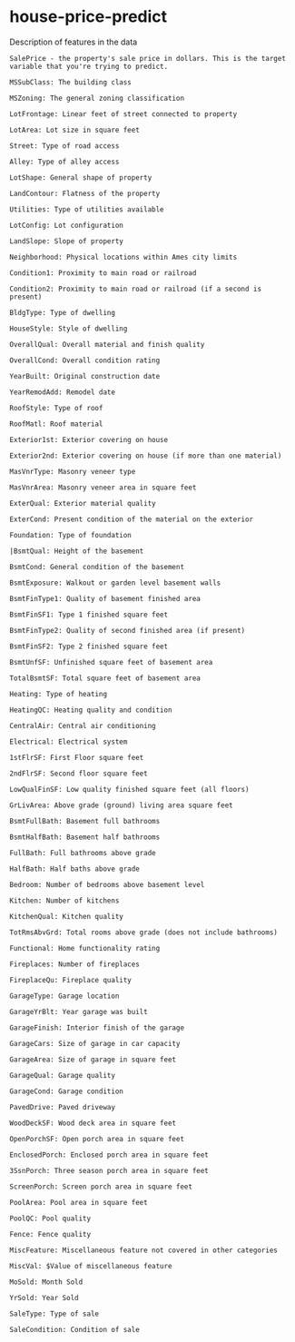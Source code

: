 # house-price-predict

Description of features in the data


    SalePrice - the property's sale price in dollars. This is the target variable that you're trying to predict.

    MSSubClass: The building class

    MSZoning: The general zoning classification

    LotFrontage: Linear feet of street connected to property

    LotArea: Lot size in square feet

    Street: Type of road access

    Alley: Type of alley access

    LotShape: General shape of property

    LandContour: Flatness of the property

    Utilities: Type of utilities available

    LotConfig: Lot configuration

    LandSlope: Slope of property

    Neighborhood: Physical locations within Ames city limits

    Condition1: Proximity to main road or railroad

    Condition2: Proximity to main road or railroad (if a second is present)

    BldgType: Type of dwelling

    HouseStyle: Style of dwelling

    OverallQual: Overall material and finish quality

    OverallCond: Overall condition rating

    YearBuilt: Original construction date

    YearRemodAdd: Remodel date

    RoofStyle: Type of roof

    RoofMatl: Roof material

    Exterior1st: Exterior covering on house

    Exterior2nd: Exterior covering on house (if more than one material)

    MasVnrType: Masonry veneer type

    MasVnrArea: Masonry veneer area in square feet

    ExterQual: Exterior material quality

    ExterCond: Present condition of the material on the exterior

    Foundation: Type of foundation

    |BsmtQual: Height of the basement

    BsmtCond: General condition of the basement

    BsmtExposure: Walkout or garden level basement walls

    BsmtFinType1: Quality of basement finished area

    BsmtFinSF1: Type 1 finished square feet

    BsmtFinType2: Quality of second finished area (if present)

    BsmtFinSF2: Type 2 finished square feet

    BsmtUnfSF: Unfinished square feet of basement area

    TotalBsmtSF: Total square feet of basement area

    Heating: Type of heating

    HeatingQC: Heating quality and condition

    CentralAir: Central air conditioning

    Electrical: Electrical system

    1stFlrSF: First Floor square feet

    2ndFlrSF: Second floor square feet

    LowQualFinSF: Low quality finished square feet (all floors)

    GrLivArea: Above grade (ground) living area square feet

    BsmtFullBath: Basement full bathrooms

    BsmtHalfBath: Basement half bathrooms

    FullBath: Full bathrooms above grade

    HalfBath: Half baths above grade

    Bedroom: Number of bedrooms above basement level

    Kitchen: Number of kitchens

    KitchenQual: Kitchen quality

    TotRmsAbvGrd: Total rooms above grade (does not include bathrooms)

    Functional: Home functionality rating

    Fireplaces: Number of fireplaces

    FireplaceQu: Fireplace quality

    GarageType: Garage location

    GarageYrBlt: Year garage was built

    GarageFinish: Interior finish of the garage

    GarageCars: Size of garage in car capacity

    GarageArea: Size of garage in square feet

    GarageQual: Garage quality

    GarageCond: Garage condition

    PavedDrive: Paved driveway

    WoodDeckSF: Wood deck area in square feet

    OpenPorchSF: Open porch area in square feet

    EnclosedPorch: Enclosed porch area in square feet

    3SsnPorch: Three season porch area in square feet

    ScreenPorch: Screen porch area in square feet

    PoolArea: Pool area in square feet

    PoolQC: Pool quality

    Fence: Fence quality

    MiscFeature: Miscellaneous feature not covered in other categories

    MiscVal: $Value of miscellaneous feature

    MoSold: Month Sold

    YrSold: Year Sold

    SaleType: Type of sale

    SaleCondition: Condition of sale

